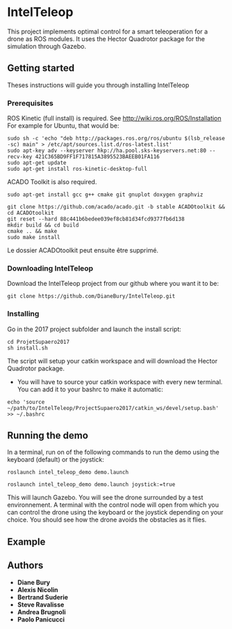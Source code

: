 # IntelTeleop

This project implements optimal control for a smart teleoperation for a drone as ROS modules. It uses the Hector Quadrotor package for the simulation through Gazebo.

## Getting started

Theses instructions will guide you through installing IntelTeleop

### Prerequisites

ROS Kinetic (full install) is required. See http://wiki.ros.org/ROS/Installation
For example for Ubuntu, that would be:

```
sudo sh -c 'echo "deb http://packages.ros.org/ros/ubuntu $(lsb_release -sc) main" > /etc/apt/sources.list.d/ros-latest.list'
sudo apt-key adv --keyserver hkp://ha.pool.sks-keyservers.net:80 --recv-key 421C365BD9FF1F717815A3895523BAEEB01FA116
sudo apt-get update
sudo apt-get install ros-kinetic-desktop-full
```

ACADO Toolkit is also required.

```
sudo apt-get install gcc g++ cmake git gnuplot doxygen graphviz

git clone https://github.com/acado/acado.git -b stable ACADOtoolkit && cd ACADOtoolkit
git reset --hard 88c441b6bedee039ef8cb81d34fcd9377fb6d138
mkdir build && cd build
cmake .. && make
sudo make install
```
Le dossier ACADOtoolkit peut ensuite être supprimé.


### Downloading IntelTeleop

Download the IntelTeleop project from our github where you want it to be:

```
git clone https://github.com/DianeBury/IntelTeleop.git
```

### Installing

Go in the 2017 project subfolder and launch the install script:

```
cd ProjetSupaero2017
sh install.sh
```

The script will setup your catkin workspace and will download the Hector Quadrotor package.

* You will have to source your catkin workspace with every new terminal. You can add it to your bashrc to make it automatic:

```
echo 'source ~/path/to/IntelTeleop/ProjectSupaero2017/catkin_ws/devel/setup.bash' >> ~/.bashrc
```

## Running the demo

In a terminal, run on of the following commands to run the demo using the keyboard (default) or the joystick:

```
roslaunch intel_teleop_demo demo.launch 
```

```
roslaunch intel_teleop_demo demo.launch joystick:=true
```

This will launch Gazebo. You will see the drone surrounded by a test environnement. A terminal with the control node will open from which you can control the drone using the keyboard or the joystick depending on your choice. You should see how the drone avoids the obstacles as it flies.

## Example

## Authors

* **Diane Bury**
* **Alexis Nicolin**
* **Bertrand Suderie**
* **Steve Ravalisse**
* **Andrea Brugnoli**
* **Paolo Panicucci**
